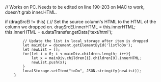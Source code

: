 // Works on PC. Needs to be edited on line 190-203 on MAC to work, doesn't grab inner.HTML.

if (dragSrcEl != this) {
            // Set the source column's HTML to the HTML of the column we dropped on.
            dragSrcEl.innerHTML = this.innerHTML;
            this.innerHTML = e.dataTransfer.getData('text/html');

            // Update the list in local storage after item is dropped
            let mainDiv = document.getElementById('listToDo');
            let newList = []; 
            for(let i = 0; i < mainDiv.children.length; i++){
                let x = mainDiv.children[i].children[0].innerHTML;
                newList.push(x);
            }
            localStorage.setItem("toDo", JSON.stringify(newList)); 
        }
